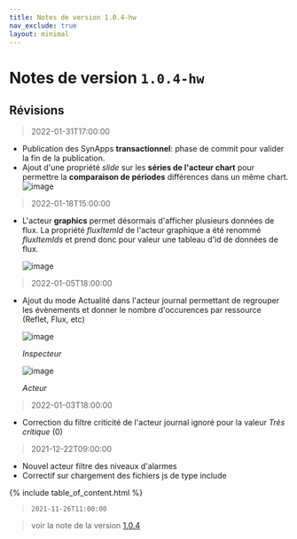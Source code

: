 ```yaml
---
title: Notes de version 1.0.4-hw
nav_exclude: true
layout: minimal
---
```


# Notes de version `1.0.4-hw`

## Révisions

> 2022-01-31T17:00:00

- Publication des SynApps **transactionnel**: phase de commit pour valider la fin de la publication.
- Ajout d'une propriété _slide_ sur les **séries de l'acteur chart** pour permettre la **comparaison de périodes** différences dans un même chart.
  ![image](https://user-images.githubusercontent.com/9974702/151934995-5ec17686-0ce3-4ea9-bbd8-31a6dc444cb8.png)

> 2022-01-18T15:00:00

- L'acteur **graphics** permet désormais d'afficher plusieurs données de flux. La propriété _fluxItemId_ de l'acteur graphique a été renommé _fluxItemIds_ et prend donc pour valeur une tableau d'id de données de flux.

  ![image](https://user-images.githubusercontent.com/9974702/149958143-fe0be82a-fc3c-4c6f-b203-6fde9c3ea770.png)

> 2022-01-05T18:00:00
- Ajout du mode Actualité dans l'acteur journal permettant de regrouper les évènements et donner le nombre d'occurences par ressource (Reflet, Flux, etc) 
  
  ![image](https://user-images.githubusercontent.com/9974702/148261839-e8b52643-fbb0-4a82-8981-e5b9df200d48.png)
  
  _Inspecteur_
  
  ![image](https://user-images.githubusercontent.com/9974702/148261671-ec956743-c667-44df-bbf0-73290dd3c4d9.png)
  
  _Acteur_

> 2022-01-03T18:00:00
- Correction du filtre criticité de l'acteur journal ignoré pour la valeur _Très critique_ (0)

> 2021-12-22T09:00:00
- Nouvel acteur filtre des niveaux d'alarmes
- Correctif sur chargement des fichiers js de type include

{% include table_of_content.html %}

> `2021-11-26T11:00:00`


> voir la note de la version [1.0.4](./1.0.4.md)


